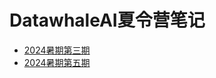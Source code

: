 # DatawhaleAI夏令营笔记

- [2024暑期第三期](https://github.com/CliPg/DatawhaleSummerCamp/blob/main/2024_summer_phase5/note.md)
- [2024暑期第五期](https://github.com/CliPg/DatawhaleSummerCamp/blob/main/2024_summer_phase5/note.md)
